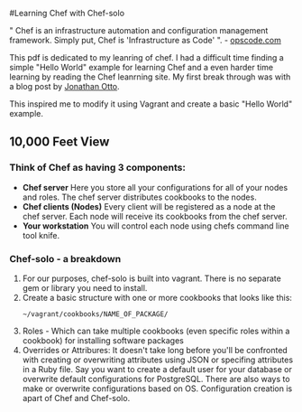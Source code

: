 #Learning Chef with Chef-solo

" Chef is an infrastructure automation and configuration management framework. Simply put, Chef is 'Infrastructure as Code' ". - [opscode.com](https://learnchef.opscode.com/)

This pdf is dedicated to my leanring of chef. I had a difficult time finding a simple "Hello World" example for learning Chef and a even harder time learning by reading the Chef leanrning site. My first break through was with a blog post by [Jonathan Otto](http://jonathanotto.com/blog/chef-tutorial-in-minutes.html).  

This inspired me to modify it using Vagrant and create a basic "Hello World" example.

## 10,000 Feet View

### Think of Chef as having 3 components:

- <strong>Chef server</strong> Here you store all your configurations for all of your nodes and roles. The chef server distributes cookbooks to the nodes.
- <strong>Chef clients (Nodes)</strong> Every client will be registered as a node at the chef server. Each node will receive its cookbooks from the chef server.
- <strong>Your workstation</strong> You will control each node using chefs command line tool knife.

### Chef-solo - a breakdown

1. For our purposes, chef-solo is built into vagrant. There is no separate gem or library you need to install.
2. Create a basic structure with one or more cookbooks that looks like this:
    ```
    ~/vagrant/cookbooks/NAME_OF_PACKAGE/
    ```
3. Roles - Which can take multiple cookbooks (even specific roles within a cookbook) for installing software packages
4. Overrides or Attribures: It doesn't take long before you'll be confronted with creating or overwriting attributes using JSON or specifing attributes in a Ruby file. Say you want to create a default user for your database or overwrite default configurations for PostgreSQL. There are also ways to make or overwrite configurations based on OS. Configuration creation is apart of Chef and Chef-solo.